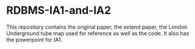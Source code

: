 # RDBMS-IA1-and-IA2
This repository contains the original paper, the extend paper, the London Underground tube map used for reference as well as the code. It also has the powerpoint for IA1.
